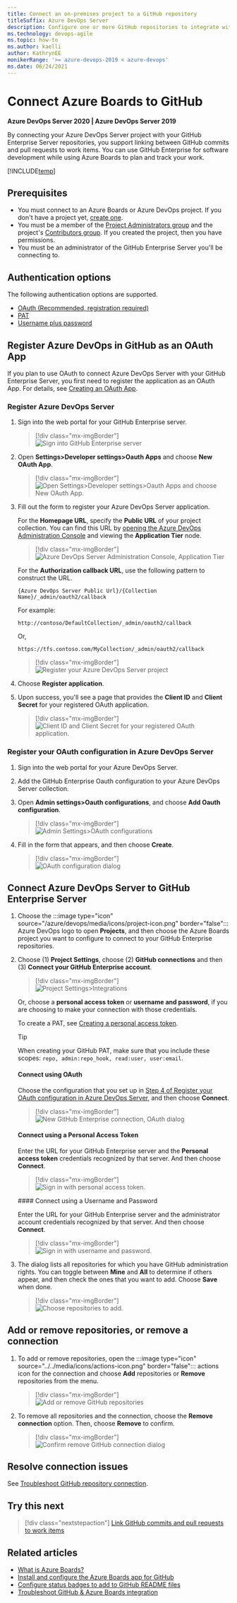 ```yaml
---
title: Connect an on-premises project to a GitHub repository
titleSuffix: Azure DevOps Server
description: Configure one or more GitHub repositories to integrate with Azure Boards on-premises
ms.technology: devops-agile
ms.topic: how-to
ms.author: kaelli
author: KathrynEE
monikerRange: '>= azure-devops-2019 < azure-devops'
ms.date: 06/24/2021
---
```


# Connect Azure Boards to GitHub  

**Azure DevOps Server 2020 | Azure DevOps Server 2019**
 

By connecting your Azure DevOps Server project with your GitHub Enterprise Server repositories, you support linking between GitHub commits and pull requests to work items. You can use GitHub Enterprise for software development while using Azure Boards to plan and track your work. 
 
[!INCLUDE[temp](../includes/github-platform-support.md)]


## Prerequisites 
 

* You must connect to an Azure Boards or Azure DevOps project. If you don't have a project yet, [create one](../../organizations/projects/create-project.md). 
* You must be a member of the [Project Administrators group](../../organizations/security/set-project-collection-level-permissions.md) and the project's [Contributors group](../../organizations/security/add-users-team-project.md). If you created the project, then you have permissions. 
* You must be an administrator of the GitHub Enterprise Server you'll be connecting to. 
 

## Authentication options

The following authentication options are supported. 

- [OAuth (Recommended, registration required)](#server-github-ent-oauth-register) 
- [PAT](#server-github-ent-pat)
- [Username plus password](#server-github-ent-username)
 

 

<a id="github-oauth" />

 

<a id="github-pat" />
 

<a id="server-github-ent-oauth-register" />

 

## Register Azure DevOps in GitHub as an OAuth App

If you plan to use OAuth to connect Azure DevOps Server with your GitHub Enterprise Server, you first need to register the application as an OAuth App. For details, see [Creating an OAuth App](https://developer.github.com/apps/building-oauth-apps/creating-an-oauth-app/).

 
<a id="register-services-oauth" />
 

<a id="register-server-oauth" />
 

###  Register Azure DevOps Server 

1. Sign into the web portal for your GitHub Enterprise server.  

	> [!div class="mx-imgBorder"]  
	> ![Sign into GitHub Enterprise server](media/github-ent/sign-in-to-ghe.png)  

1. Open <strong>Settings>Developer settings>Oauth Apps</strong> and choose <strong>New OAuth App</strong>. 

	> [!div class="mx-imgBorder"]  
	> ![Open Settings>Developer settings>Oauth Apps and choose New OAuth App.](media/github-ent/ghe-settings-dev-oauth.png)  

2. Fill out the form to register your Azure DevOps Server application.  

	For the <strong>Homepage URL</strong>, specify the <strong>Public URL</strong> of your project collection. You can find this URL by [opening the Azure DevOps Administration Console](/azure/devops/server/admin/open-admin-console) and viewing the <strong>Application Tier</strong> node. 

	> [!div class="mx-imgBorder"]  
	> ![Azure DevOps Server Administration Console, Application Tier](media/github-ent/app-tier-find-public-url.png)  

	For the <strong>Authorization callback URL</strong>, use the following pattern to construct the URL. 

	`{Azure DevOps Server Public Url}/{Collection Name}/_admin/oauth2/callback`

	For example: 

	`http://contoso/DefaultCollection/_admin/oauth2/callback`

	Or, 

	`https://tfs.contoso.com/MyCollection/_admin/oauth2/callback`

	> [!div class="mx-imgBorder"]  
	> ![Register your Azure DevOps Server project](media/github-ent/ghe-register-app.png)  

3. Choose <strong>Register application</strong>.

4. Upon success, you'll see a page that provides the <strong>Client ID</strong> and <strong>Client Secret</strong> for your registered OAuth application. 

	> [!div class="mx-imgBorder"]  
	> ![Client ID and Client Secret for your registered OAuth application.](media/github-ent/ghe-register-app-success.png)  

  

<a id="register-server-github-ent-oauth" />
 
### Register your OAuth configuration in Azure DevOps Server

1. Sign into the web portal for your Azure DevOps Server. 

1. Add the GitHub Enterprise Oauth configuration to your Azure DevOps Server collection. 

2. Open <strong>Admin settings>Oauth configurations</strong>, and choose <strong>Add Oauth configuration</strong>.  

	> [!div class="mx-imgBorder"]  
	> ![Admin Settings>OAuth configurations](media/github-ent/open-admin-settings-server-oauth-add.png)  

3. Fill in the form that appears, and then choose <strong>Create</strong>.

	> [!div class="mx-imgBorder"]  
	> ![OAuth configuration dialog](media/github-ent/add-oauth-configuration.png)  
 

<a id="github-ent-oauth-services" />
 

<a id="github-ent-oauth-server" />
 

## Connect Azure DevOps Server to GitHub Enterprise Server

1. Choose the :::image type="icon" source="/azure/devops/media/icons/project-icon.png" border="false"::: Azure DevOps logo to open <strong>Projects</strong>, and then choose the Azure Boards project you want to configure to connect to your GitHub Enterprise repositories.

2. Choose (1) <strong>Project Settings</strong>, choose (2) <strong>GitHub connections</strong> and then (3) <strong>Connect your GitHub Enterprise account</strong>.   

	> [!div class="mx-imgBorder"]  
	> ![Project Settings>Integrations](media/github-ent/open-project-settings-github-connections.png)   

	Or, choose a <strong>personal access token</strong> or <strong>username and password</strong>, if you are choosing to make your connection with those credentials.

	To create a PAT, see [Creating a personal access token](https://help.github.com/en/articles/creating-a-personal-access-token-for-the-command-line).

	> [!TIP]  
	> When creating your GitHub PAT, make sure that you include these scopes: `repo, admin:repo_hook, read:user, user:email`. 

	#### Connect using OAuth  

	Choose the configuration that you set up in [Step 4 of Register your OAuth configuration in Azure DevOps Server](#register-server-github-ent-oauth), and then choose <strong>Connect</strong>. 

	> [!div class="mx-imgBorder"]  
	> ![New GitHub Enterprise connection, OAuth dialog](media/github-ent/new-github-ent-connect-oauth.png)  

	<a id="server-github-ent-pat" />

	#### Connect using a Personal Access Token  

	Enter the URL for your GitHub Enterprise server and the <strong>Personal access token</strong> credentials recognized by that server. And then choose <strong>Connect</strong>.

	> [!div class="mx-imgBorder"]  
	> ![Sign in with personal access token.](media/github-ent/ads-add-ghe-pat.png)  

	<a id="server-github-ent-username" />
	#### Connect using a Username and Password   

	Enter the URL for your GitHub Enterprise server and the administrator account credentials recognized by that server. And then choose <strong>Connect</strong>.

	> [!div class="mx-imgBorder"]  
	> ![Sign in with username and password.](media/github-ent/ads-add-ghe-user-name.png)  

3. The dialog lists all repositories for which you have GitHub administration rights. You can toggle between <strong>Mine</strong> and <strong>All</strong> to determine if others appear, and then check the ones that you want to add. Choose <strong>Save</strong> when done.

	> [!div class="mx-imgBorder"]  
	> ![Choose repositories to add.](media/github-ent/ads-add-ghe-repositories.png)  

 

## Add or remove repositories, or remove a connection 

1. To add or remove repositories, open the  :::image type="icon" source="../../media/icons/actions-icon.png" border="false"::: actions icon for the connection and choose <strong>Add</strong> repositories or <strong>Remove</strong> repositories from the menu. 

	> [!div class="mx-imgBorder"]  
	> ![Add or remove GitHub repositories](media/github/repo-actions-menu.png)  

1. To remove all repositories and the connection, choose the <strong>Remove connection</strong> option. Then, choose <strong>Remove</strong> to confirm.

	> [!div class="mx-imgBorder"]  
	> ![Confirm remove GitHub connection dialog](media/github/remove-connection-confirmation.png)  

## Resolve connection issues

See [Troubleshoot GitHub repository connection](troubleshoot-github-connection.md).

## Try this next

> [!div class="nextstepaction"]
> [Link GitHub commits and pull requests to work items](link-to-from-github.md) 


## Related articles

- [What is Azure Boards?](../../boards/get-started/what-is-azure-boards.md)
- [Install and configure the Azure Boards app for GitHub](install-github-app.md)
- [Configure status badges to add to GitHub README files](configure-status-badges.md)
- [Troubleshoot GitHub & Azure Boards integration](troubleshoot-github-connection.md)
